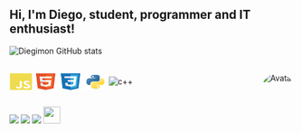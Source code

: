 ## Hi, I'm Diego, student, programmer and IT enthusiast!

![Diegimon GitHub stats](https://github-readme-stats.vercel.app/api?username=Diegimon&show_icons=true&theme=tokyonight)

<div style="display: inline_block"><br>
  <img align="center" alt="Js" height="30" width="40" src="https://raw.githubusercontent.com/devicons/devicon/master/icons/javascript/javascript-plain.svg">
  <img align="center" alt="HTML" height="30" width="40" src="https://raw.githubusercontent.com/devicons/devicon/master/icons/html5/html5-original.svg">
  <img align="center" alt="CSS" height="30" width="40" src="https://raw.githubusercontent.com/devicons/devicon/master/icons/css3/css3-original.svg">
  <img align="center" alt="Python" height="30" width="40" src="https://raw.githubusercontent.com/devicons/devicon/master/icons/python/python-original.svg">
  <img align="center" alt="c++" height="30" width="40" src="https://user-images.githubusercontent.com/101910221/233097803-b24d2e0b-c549-49a4-8862-ae6a85180f6b.png">
  <img align="right" alt="Avatar" height="150" style="border-radius:50px;" src="https://user-images.githubusercontent.com/101910221/233166648-6ccb37e2-92b0-4fbd-80e7-57596b4f91e7.png">
</div>
  
  ##
 
<div> 
  <a href="https://www.instagram.com/ds_aguiar62/" target="_blank"><img src="https://img.shields.io/badge/-Instagram-%23E4405F?style=for-the-badge&logo=instagram&logoColor=white" target="_blank"></a> 
  <a href = "mailto:diegogodzila@gmail.com"><img src="https://img.shields.io/badge/-Gmail-%23333?style=for-the-badge&logo=gmail&logoColor=white" target="_blank"></a>
  <a href="linkedin.com/in/diego-silva-39bb8a228" target="_blank"><img src="https://img.shields.io/badge/-LinkedIn-%230077B5?style=for-the-badge&logo=linkedin&logoColor=white" target="_blank"></a>
 <a href="https://api.whatsapp.com/send?phone=996528343" target="_blank"><img src="https://user-images.githubusercontent.com/101910221/233175950-0606c093-8a91-4be0-87ce-ab21583b6db7.png" height="30" width="30"></a> 
  
</div>

